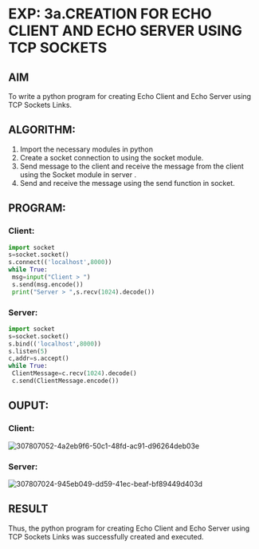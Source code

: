 # EXP: 3a.CREATION FOR ECHO CLIENT AND ECHO SERVER USING TCP SOCKETS
## AIM
To write a python program for creating Echo Client and Echo Server using TCP
Sockets Links.
## ALGORITHM:
1. Import the necessary modules in python
2. Create a socket connection to using the socket module.
3. Send message to the client and receive the message from the client using the Socket module in
 server .
4. Send and receive the message using the send function in socket.
## PROGRAM:
### Client:
```py
import socket
s=socket.socket()
s.connect(('localhost',8000))
while True:
 msg=input("Client > ")
 s.send(msg.encode())
 print("Server > ",s.recv(1024).decode())
```
### Server:
```py
import socket
s=socket.socket()
s.bind(('localhost',8000))
s.listen(5)
c,addr=s.accept()
while True:
 ClientMessage=c.recv(1024).decode()
 c.send(ClientMessage.encode())
```
## OUPUT:
### Client:
![307807052-4a2eb9f6-50c1-48fd-ac91-d96264deb03e](https://github.com/kanishka2305/3a.Sockets_Creation_for_Echo_Client_and_Echo_Server/assets/113497357/7c089e2e-e07b-46c7-b6e2-c37e891d558a)


### Server:
![307807024-945eb049-dd59-41ec-beaf-bf89449d403d](https://github.com/kanishka2305/3a.Sockets_Creation_for_Echo_Client_and_Echo_Server/assets/113497357/619061fc-53fa-46b0-9ac0-bcb303935c85)

## RESULT
Thus, the python program for creating Echo Client and Echo Server using TCP Sockets Links 
was successfully created and executed.

